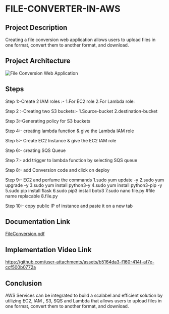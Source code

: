 # FILE-CONVERTER-IN-AWS
## Project Description

Creating a file conversion web application allows users to upload files in one format, convert them to another format, and download.

## Project Architecture

![File Conversion Web Application](https://github.com/user-attachments/assets/b7c62eea-0878-4eb0-9740-c21582f742ab)

## Steps

Step 1:-Create 2 IAM roles :-
1.For EC2 role
2.For Lambda role:


Step 2 :-Creating two S3 buckets:-
1.Source-bucket
2.destination-bucket


Step 3:-Generating policy for S3 buckets 


Step 4:- creating lambda function & give the Lambda IAM role


Step 5:- Create EC2 Instance & give the  EC2 IAM role


Step 6:- creating SQS Queue


Step 7:- add trigger to lambda function by selecting SQS queue


Step 8:- add Conversion code and click on deploy


Step 9:- EC2 and perfume the commands 
1.sudo yum update -y
2.sudo yum upgrade -y
3.sudo yum install python3-y
4.sudo yum install python3-pip -y
5.sudo pip install flask
6.sudo pip3 install boto3
7.sudo nano file.py #file name replacable 
8.file.py


Step 10:- copy public IP of instance and paste it on a new tab 



## Documentation Link
[FileConversion.pdf](https://github.com/user-attachments/files/16787706/FileConversion.pdf)

## Implementation Video Link
https://github.com/user-attachments/assets/b5164da3-f160-414f-af7e-ccf500b0772a

## Conclusion
AWS Services can be integrated to build a scalabel and efficient solution by utilizing EC2, IAM , S3, SQS and Lambda that allows users to upload files in one format, convert them to another format, and download.
